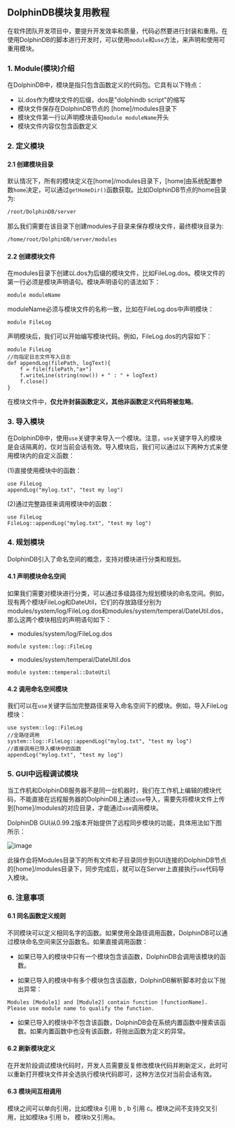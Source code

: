 ## DolphinDB模块复用教程
在软件团队开发项目中，要提升开发效率和质量，代码必然要进行封装和重用。在使用DolphinDB的脚本进行开发时，可以使用`module`和`use`方法，来声明和使用可重用模块。

### 1. Module(模块)介绍
在DolphinDB中，模块是指只包含函数定义的代码包。它具有以下特点：

* 以.dos作为模块文件的后缀，dos是"dolphindb script"的缩写
* 模块文件保存在DolphinDB节点的 [home]/modules目录下
* 模块文件第一行以声明模块语句`module moduleName`开头
* 模块文件内容仅包含函数定义

### 2. 定义模块

#### 2.1 创建模块目录

默认情况下，所有的模块定义在[home]/modules目录下，[home]由系统配置参数`home`决定，可以通过`getHomeDir()`函数获取。比如DolphinDB节点的home目录为:

```bash
/root/DolphinDB/server
```

那么我们需要在该目录下创建modules子目录来保存模块文件，最终模块目录为:

```bash
/home/root/DolphinDB/server/modules
```

#### 2.2 创建模块文件

在modules目录下创建以.dos为后缀的模块文件，比如FileLog.dos。模块文件的第一行必须是模块声明语句。模块声明语句的语法如下：

```
module moduleName
```

moduleName必须与模块文件的名称一致，比如在FileLog.dos中声明模块：

```
module FileLog
```

声明模块后，我们可以开始编写模块代码。例如，FileLog.dos的内容如下：

```
module FileLog
//向指定日志文件写入日志
def appendLog(filePath, logText){
	f = file(filePath,"a+")
	f.writeLine(string(now()) + " : " + logText)
	f.close()
}
```

在模块文件中，**仅允许封装函数定义，其他非函数定义代码将被忽略**。

### 3. 导入模块

在DolphinDB中，使用`use`关键字来导入一个模块。注意，`use`关键字导入的模块是会话隔离的，仅对当前会话有效。导入模块后，我们可以通过以下两种方式来使用模块内的自定义函数：

(1)直接使用模块中的函数：

```
use FileLog
appendLog("mylog.txt", "test my log")
```

(2)通过完整路径来调用模块中的函数：

```
use FileLog
FileLog::appendLog("mylog.txt", "test my log")
```

### 4. 规划模块

DolphinDB引入了命名空间的概念，支持对模块进行分类和规划。

#### 4.1 声明模块命名空间

如果我们需要对模块进行分类，可以通过多级路径为规划模块的命名空间。例如，现有两个模块FileLog和DateUtil，它们的存放路径分别为modules/system/log/FileLog.dos和modules/system/temperal/DateUtil.dos，那么这两个模块相应的声明语句如下：

* modules/system/log/FileLog.dos
```
module system::log::FileLog
```

* modules/system/temperal/DateUtil.dos
```
module system::temperal::DateUtil
```

#### 4.2 调用命名空间模块

我们可以在`use`关键字后加完整路径来导入命名空间下的模块。例如，导入FileLog模块：

```
use system::log::FileLog
//全路径调用
system::log::FileLog::appendLog("mylog.txt", "test my log")
//直接调用已导入模块中的函数
appendLog("mylog.txt", "test my log")

```

### 5. GUI中远程调试模块

当工作机和DolphinDB服务器不是同一台机器时，我们在工作机上编辑的模块代码，不能直接在远程服务器的DolphinDB上通过`use`导入，需要先将模块文件上传到[home]/modules的对应目录，才能通过`use`调用模块。

DolphinDB GUI从0.99.2版本开始提供了远程同步模块的功能，具体用法如下图所示：

![image](https://github.com/dolphindb/Tutorials_CN/raw/master/images/gui/module_sync.png)

此操作会将Modules目录下的所有文件和子目录同步到GUI连接的DolphinDB节点的[home]/modules目录下，同步完成后，就可以在Server上直接执行`use`代码导入模块。

### 6. 注意事项

#### 6.1 同名函数定义规则

不同模块可以定义相同名字的函数。如果使用全路径调用函数，DolphinDB可以通过模块命名空间来区分函数名。如果直接调用函数：

* 如果已导入的模块中只有一个模块包含该函数，DolphinDB会调用该模块的函数。

* 如果已导入的模块中有多个模块包含该函数，DolphinDB解析脚本时会以下抛出异常：
```
Modules [Module1] and [Module2] contain function [functionName]. Please use module name to qualify the function.
```

* 如果已导入的模块中不包含该函数，DolphinDB会在系统内置函数中搜索该函数。如果内置函数中也没有该函数，将抛出函数为定义的异常。

#### 6.2 刷新模块定义

在开发阶段调试模块代码时，开发人员需要反复修改模块代码并刷新定义，此时可以重新打开模块文件并全选执行模块代码即可，这种方法仅对当前会话有效。

#### 6.3 模块间互相调用
模块之间可以单向引用，比如模块a 引用 b , b 引用 c。模块之间不支持交叉引用，比如模块a 引用 b， 模块b又引用a。